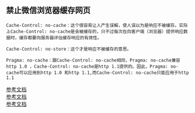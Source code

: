 
禁止微信浏览器缓存网页
---
```
Cache-Control: no-cache：这个很容易让人产生误解，使人误以为是响应不被缓存。实际上Cache-Control: no-cache是会被缓存的，只不过每次在向客户端（浏览器）提供响应数据时，缓存都要向服务器评估缓存响应的有效性。

Cache-Control: no-store：这个才是响应不被缓存的意思。

Pragma: no-cache：跟Cache-Control: no-cache相同，Pragma: no-cache兼容http 1.0 ，Cache-Control: no-cache是http 1.1提供的。因此，Pragma: no-cache可以应用到http 1.0 和http 1.1,而Cache-Control: no-cache只能应用于http 1.1
```
[参考文档](https://blog.csdn.net/u010407050/article/details/43524057?utm_source=blogxgwz6)  
[参考文档](https://blog.csdn.net/zhang_zhenwei/article/details/90717864)  
[参考文档](https://blog.csdn.net/x356982611/article/details/81085980)  
